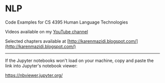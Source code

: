 # NLP
Code Examples for CS 4395 Human Language Technologies

Videos available on my [YouTube channel](https://www.youtube.com/playlist?list=PLfe6IcA_dEWk_OYj4vLz5jBqvLTc7JJOc)

Selected chapters available at [http://karenmazidi.blogspot.com/](http://karenmazidi.blogspot.com/)

---
If the Jupyter notebooks won't load on your machine, copy and paste the link into Jupyter's notebook viewer:

https://nbviewer.jupyter.org/
